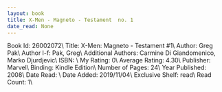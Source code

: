 ```yaml
---
layout: book
title: X-Men - Magneto - Testament  no. 1
date_read: None
---
```


Book Id: 26002072\ 
Title: X-Men: Magneto - Testament #1\ 
Author: Greg Pak\ 
Author l-f: Pak, Greg\ 
Additional Authors: Carmine Di Giandomenico, Marko Djurdjevic\ 
ISBN: \ 
My Rating: 0\ 
Average Rating: 4.30\ 
Publisher: Marvel\ 
Binding: Kindle Edition\ 
Number of Pages: 24\ 
Year Published: 2008\ 
Date Read: \ 
Date Added: 2019/11/04\ 
Exclusive Shelf: read\ 
Read Count: 1\ 


